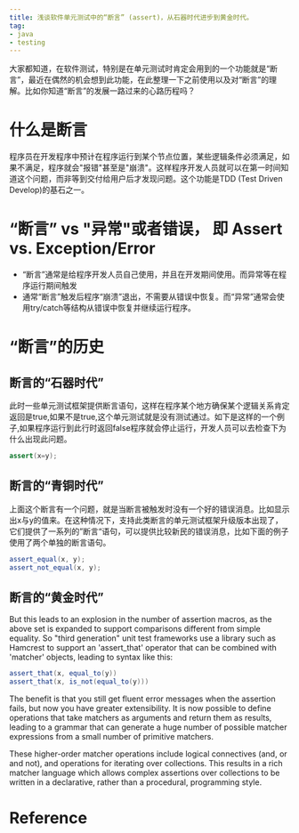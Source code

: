 ```yaml
---
title: 浅谈软件单元测试中的“断言” (assert)，从石器时代进步到黄金时代。
tag:
- java
- testing
---
```


大家都知道，在软件测试，特别是在单元测试时肯定会用到的一个功能就是“断言”，最近在偶然的机会想到此功能，在此整理一下之前使用以及对“断言”的理解。比如你知道“断言”的发展一路过来的心路历程吗？

# 什么是断言
程序员在开发程序中预计在程序运行到某个节点位置，某些逻辑条件必须满足，如果不满足，程序就会"报错"甚至是"崩溃"。这样程序开发人员就可以在第一时间知道这个问题，而非等到交付给用户后才发现问题。这个功能是TDD (Test Driven Develop)的基石之一。

# “断言” vs "异常"或者错误， 即 Assert vs. Exception/Error
- “断言”通常是给程序开发人员自己使用，并且在开发期间使用。而异常等在程序运行期间触发
- 通常“断言”触发后程序“崩溃”退出，不需要从错误中恢复。而“异常”通常会使用try/catch等结构从错误中恢复并继续运行程序。

# “断言”的历史

## 断言的“石器时代”

此时一些单元测试框架提供断言语句，这样在程序某个地方确保某个逻辑关系肯定返回是true,如果不是true,这个单元测试就是没有测试通过。如下是这样的一个例子,如果程序运行到此行时返回false程序就会停止运行，开发人员可以去检查下为什么出现此问题。

```java
assert(x=y);
```

## 断言的“青铜时代”

上面这个断言有一个问题，就是当断言被触发时没有一个好的错误消息。比如显示出x与y的值来。在这种情况下，支持此类断言的单元测试框架升级版本出现了，它们提供了一系列的”断言“语句，可以提供比较新民的错误消息，比如下面的例子使用了两个单独的断言语句。

```java
assert_equal(x, y);
assert_not_equal(x, y);
```

## 断言的“黄金时代”

But this leads to an explosion in the number of assertion macros, as the above set is expanded to support comparisons different from simple equality. So "third generation" unit test frameworks use a library such as Hamcrest to support an 'assert_that' operator that can be combined with 'matcher' objects, leading to syntax like this:

```java
assert_that(x, equal_to(y))
assert_that(x, is_not(equal_to(y)))
```

The benefit is that you still get fluent error messages when the assertion fails, but now you have greater extensibility. It is now possible to define operations that take matchers as arguments and return them as results, leading to a grammar that can generate a huge number of possible matcher expressions from a small number of primitive matchers.

These higher-order matcher operations include logical connectives (and, or and not), and operations for iterating over collections. This results in a rich matcher language which allows complex assertions over collections to be written in a declarative, rather than a procedural, programming style.


# Reference

